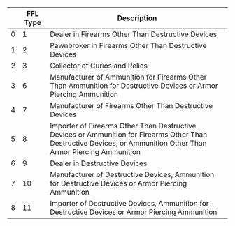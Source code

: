 |    |   FFL Type | Description                                                                                                                                                         |
|----|------------|---------------------------------------------------------------------------------------------------------------------------------------------------------------------|
|  0 |          1 | Dealer in Firearms Other Than Destructive Devices                                                                                                                   |
|  1 |          2 | Pawnbroker in Firearms Other Than Destructive Devices                                                                                                               |
|  2 |          3 | Collector of Curios and Relics                                                                                                                                      |
|  3 |          6 | Manufacturer of Ammunition for Firearms Other Than Ammunition for Destructive Devices or Armor Piercing Ammunition                                                  |
|  4 |          7 | Manufacturer of Firearms Other Than Destructive Devices                                                                                                             |
|  5 |          8 | Importer of Firearms Other Than Destructive Devices or Ammunition for  Firearms Other Than Destructive Devices, or Ammunition Other Than Armor  Piercing Ammunition |
|  6 |          9 | Dealer in Destructive Devices                                                                                                                                       |
|  7 |         10 | Manufacturer of Destructive Devices, Ammunition for Destructive Devices or Armor Piercing Ammunition                                                                |
|  8 |         11 | Importer of Destructive Devices, Ammunition for Destructive Devices or Armor Piercing Ammunition                                                                    |